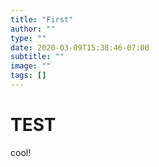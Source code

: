 ```yaml
---
title: "First"
author: ""
type: ""
date: 2020-03-09T15:38:46-07:00
subtitle: ""
image: ""
tags: []
---
```



# TEST

cool!

